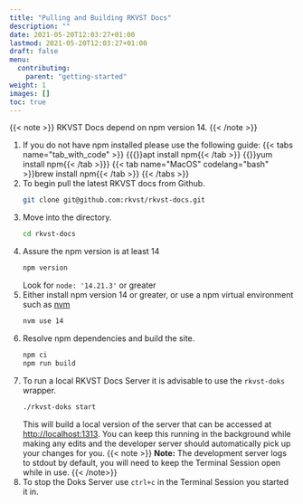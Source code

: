 ```yaml
---
title: "Pulling and Building RKVST Docs"
description: ""
date: 2021-05-20T12:03:27+01:00
lastmod: 2021-05-20T12:03:27+01:00
draft: false
menu:
  contributing:
    parent: "getting-started"
weight: 1
images: []
toc: true
---
```

{{< note >}}
RKVST Docs depend on npm version 14.
{{< /note >}}

1.  If you do not have npm installed please use the following guide:
    {{< tabs name="tab_with_code" >}}  {{{<tab name="Ubuntu" codelang="bash">}}apt install npm{{< /tab >}}
    {{<tab name="Cent OS/RHEL" codelang="bash">}}yum install npm{{< /tab >}}}
    {{< tab name="MacOS" codelang="bash" >}}brew install npm{{< /tab >}}  {{< /tabs >}}
1. To begin pull the latest RKVST docs from Github.
    ```bash
    git clone git@github.com:rkvst/rkvst-docs.git
    ```
1. Move into the directory.
    ```bash
    cd rkvst-docs
    ```
1. Assure the npm version is at least 14
   ```bash
   npm version
   ```
   Look for `node: '14.21.3'` or greater
2. Either install npm version 14 or greater, or use a npm virtual environment such as [nvm](https://github.com/nvm-sh/nvm)
   ```bash
   nvm use 14
   ```
3. Resolve npm dependencies and build the site.
    ```bash
    npm ci
    npm run build
    ```  
4. To run a local RKVST Docs Server it is advisable to use the `rkvst-doks` wrapper.
    ```bash
    ./rkvst-doks start
    ```
    This will build a local version of the server that can be accessed at [http://localhost:1313](http://localhost:1313).
    You can keep this running in the background while making any edits and the developer server should automatically pick up your changes for you.
    {{< note >}}
    **Note:** The development server logs to stdout by default, you will need to keep the Terminal Session open while in use.
    {{< /note>}}
5. To stop the Doks Server use `ctrl+c` in the Terminal Session you started it in.









